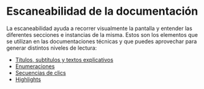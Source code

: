 # Escaneabilidad de la documentación

La escaneabilidad ayuda a recorrer visualmente la pantalla y entender las diferentes secciones e instancias de la misma. Estos son los elementos que se utilizan en las documentaciones técnicas y que puedes aprovechar para generar distintos niveles de lectura:

* [Títulos, subtítulos y textos explicativos](/docs/style-guide/documentation-scannability/titles)
* [Enumeraciones](developer/pt/docs/style-guide/documentation-scannability/enumerations)
* [Secuencias de clics](developer/pt/docs/style-guide/documentation-scannability/clickstream)
* [Highlights](developer/pt/docs/style-guide/documentation-scannability/highlights)

